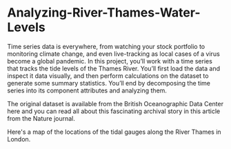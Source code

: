 # Analyzing-River-Thames-Water-Levels
Time series data is everywhere, from watching your stock portfolio to monitoring climate change, and even live-tracking as local cases of a virus become a global pandemic. In this project, you’ll work with a time series that tracks the tide levels of the Thames River. You’ll first load the data and inspect it data visually, and then perform calculations on the dataset to generate some summary statistics. You’ll end by decomposing the time series into its component attributes and analyzing them.

The original dataset is available from the British Oceanographic Data Center here and you can read all about this fascinating archival story in this article from the Nature journal.

Here's a map of the locations of the tidal gauges along the River Thames in London.
